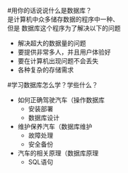 #用你的话说说什么是数据库？  
是计算机中众多储存数据的程序中一种、  
但是 数据库这个程序为了解决以下的问题  

* 解决超大的数据量的问题
* 要提供非常多人，并且用户体验好
* 要在计算机出现问题不会丢失
* 各种复杂的存储需求

#学习数据库怎么学？学些什么？

* 如何正确驾驶汽车（操作数据库
	* 安装部署
	* 数据库设计
* 维护保养汽车（数据库维护
	* 故障处理
	* 安全备份
* 汽车的相关原理（数据库原理
	* SQL语句















